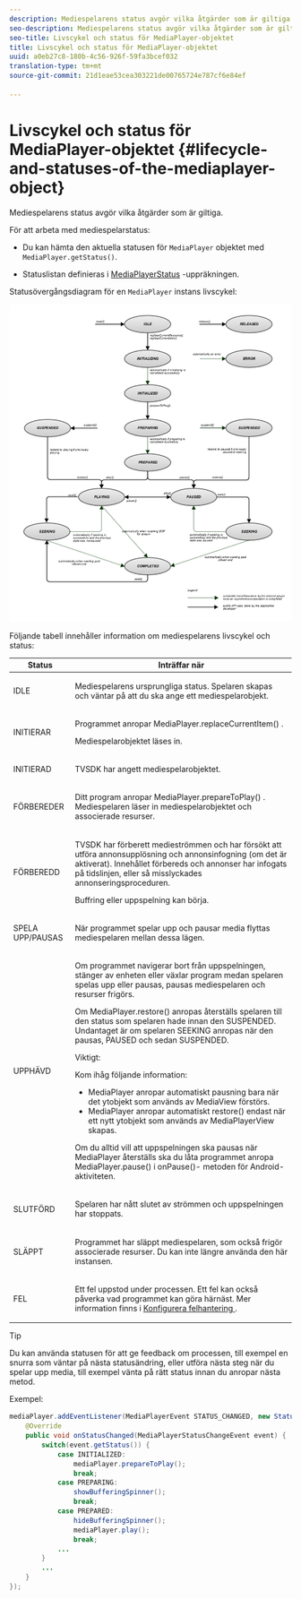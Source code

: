 ```yaml
---
description: Mediespelarens status avgör vilka åtgärder som är giltiga.
seo-description: Mediespelarens status avgör vilka åtgärder som är giltiga.
seo-title: Livscykel och status för MediaPlayer-objektet
title: Livscykel och status för MediaPlayer-objektet
uuid: a0eb27c8-180b-4c56-926f-59fa3bcef032
translation-type: tm+mt
source-git-commit: 21d1eae53cea303221de00765724e787cf6e84ef

---
```



# Livscykel och status för MediaPlayer-objektet {#lifecycle-and-statuses-of-the-mediaplayer-object}

Mediespelarens status avgör vilka åtgärder som är giltiga.

För att arbeta med mediespelarstatus:

* Du kan hämta den aktuella statusen för `MediaPlayer` objektet med `MediaPlayer.getStatus()`.

* Statuslistan definieras i [MediaPlayerStatus](https://help.adobe.com/en_US/primetime/api/psdk/javadoc_2.7/com/adobe/mediacore/MediaPlayerStatus.html) -uppräkningen.

Statusövergångsdiagram för en `MediaPlayer` instans livscykel:
<!--<a id="fig_A6425F24C7734DC681D992859D2A6743"></a>-->

![](assets/media_player_statuses.png)

Följande tabell innehåller information om mediespelarens livscykel och status:

<table id="table_82757A0043EB4AACA474E6B30326A6B7"> 
 <thead> 
  <tr> 
   <th colname="col1" class="entry"> Status </th> 
   <th colname="col2" class="entry"> Inträffar när </th> 
  </tr> 
 </thead>
 <tbody> 
  <tr> 
   <td colname="col1"> IDLE </td> 
   <td colname="col2"> <p>Mediespelarens ursprungliga status. Spelaren skapas och väntar på att du ska ange ett mediespelarobjekt. </p> </td> 
  </tr> 
  <tr> 
   <td colname="col1"> INITIERAR </td> 
   <td colname="col2"> <p>Programmet anropar <span class="codeph"> MediaPlayer.replaceCurrentItem() </span>. </p> <p>Mediespelarobjektet läses in. </p> </td> 
  </tr> 
  <tr> 
   <td colname="col1"> INITIERAD </td> 
   <td colname="col2"> <p>TVSDK har angett mediespelarobjektet. </p> </td> 
  </tr> 
  <tr> 
   <td colname="col1"> FÖRBEREDER </td> 
   <td colname="col2"> <p>Ditt program anropar <span class="codeph"> MediaPlayer.prepareToPlay() </span>. Mediespelaren läser in mediespelarobjektet och associerade resurser. </p> </td> 
  </tr> 
  <tr> 
   <td colname="col1"> FÖRBEREDD </td> 
   <td colname="col2"> <p>TVSDK har förberett medieströmmen och har försökt att utföra annonsupplösning och annonsinfogning (om det är aktiverat). Innehållet förbereds och annonser har infogats på tidslinjen, eller så misslyckades annonseringsproceduren. </p> <p>Buffring eller uppspelning kan börja. </p> </td> 
  </tr> 
  <tr> 
   <td colname="col1"> SPELA UPP/PAUSAS </td> 
   <td colname="col2"> <p>När programmet spelar upp och pausar media flyttas mediespelaren mellan dessa lägen. </p> </td> 
  </tr> 
  <tr> 
   <td colname="col1"> UPPHÄVD </td> 
   <td colname="col2"> <p>Om programmet navigerar bort från uppspelningen, stänger av enheten eller växlar program medan spelaren spelas upp eller pausas, pausas mediespelaren och resurser frigörs. </p> <p>Om <span class="codeph"> MediaPlayer.restore() anropas </span> återställs spelaren till den status som spelaren hade innan den SUSPENDED. Undantaget är om spelaren SEEKING anropas när den pausas, PAUSED och sedan SUSPENDED. </p> <p>Viktigt:  <p>Kom ihåg följande information: 
      <ul id="ul_1B21668994D1474AAA0BE839E0D69B00"> 
       <li id="li_08459A3AB03C45588D73FA162C27A56C">MediaPlayer anropar <span class="codeph"> automatiskt </span> pausning <span class="codeph"> bara när det ytobjekt som används av </span> MediaView <span class="codeph"> </span> förstörs. </li> 
       <li id="li_B9926AA2E7B9441490F37D24AE2678A1">MediaPlayer anropar <span class="codeph"> automatiskt </span> restore() <span class="codeph"> endast när ett nytt ytobjekt som används av </span> MediaPlayerView <span class="codeph"> </span> skapas. </li> 
      </ul> </p> </p> <p>Om du alltid vill att uppspelningen ska pausas när MediaPlayer återställs ska du låta programmet anropa <span class="codeph"> MediaPlayer.pause() </span> i <span class="codeph"> onPause()- </span> metoden för Android-aktiviteten. </p> </td> 
  </tr> 
  <tr> 
   <td colname="col1"> SLUTFÖRD </td> 
   <td colname="col2"> <p>Spelaren har nått slutet av strömmen och uppspelningen har stoppats. </p> </td> 
  </tr> 
  <tr> 
   <td colname="col1"> SLÄPPT </td> 
   <td colname="col2"> <p>Programmet har släppt mediespelaren, som också frigör associerade resurser. Du kan inte längre använda den här instansen. </p> </td> 
  </tr> 
  <tr> 
   <td colname="col1"> FEL </td> 
   <td colname="col2"> <p>Ett fel uppstod under processen. Ett fel kan också påverka vad programmet kan göra härnäst. Mer information finns i <a href="../../../tvsdk-2.7-for-android/content-playback-options/t-psdk-android-2.7-error-handling-set-up.md#set-up-error-handling" format="dita" scope="local"> Konfigurera felhantering </a>. </p> </td> 
  </tr> 
 </tbody> 
</table>

>[!TIP]
>
>Du kan använda statusen för att ge feedback om processen, till exempel en snurra som väntar på nästa statusändring, eller utföra nästa steg när du spelar upp media, till exempel vänta på rätt status innan du anropar nästa metod.

Exempel:

```java
mediaPlayer.addEventListener(MediaPlayerEvent STATUS_CHANGED, new StatusChangeEventListener() { 
    @Override  
    public void onStatusChanged(MediaPlayerStatusChangeEvent event) { 
        switch(event.getStatus()) { 
            case INITIALIZED: 
                mediaPlayer.prepareToPlay(); 
                break; 
            case PREPARING: 
                showBufferingSpinner(); 
                break; 
            case PREPARED: 
                hideBufferingSpinner(); 
                mediaPlayer.play(); 
                break; 
            ...                
        } 
        ... 
    } 
}); 
```

